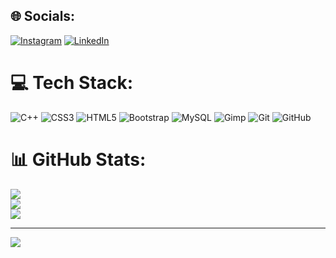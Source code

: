 <!--  -->
## 🌐 Socials:
[![Instagram](https://img.shields.io/badge/Instagram-%23E4405F.svg?logo=Instagram&logoColor=white)](https://instagram.com/DevDeived) [![LinkedIn](https://img.shields.io/badge/LinkedIn-%230077B5.svg?logo=linkedin&logoColor=white)](https://linkedin.com/in/DeivedBenício) 

# 💻 Tech Stack:
![C++](https://img.shields.io/badge/c++-%2300599C.svg?style=for-the-badge&logo=c%2B%2B&logoColor=white) ![CSS3](https://img.shields.io/badge/css3-%231572B6.svg?style=for-the-badge&logo=css3&logoColor=white) ![HTML5](https://img.shields.io/badge/html5-%23E34F26.svg?style=for-the-badge&logo=html5&logoColor=white) ![Bootstrap](https://img.shields.io/badge/bootstrap-%238511FA.svg?style=for-the-badge&logo=bootstrap&logoColor=white) ![MySQL](https://img.shields.io/badge/mysql-4479A1.svg?style=for-the-badge&logo=mysql&logoColor=white) ![Gimp](https://img.shields.io/badge/Gimp-657D8B?style=for-the-badge&logo=gimp&logoColor=FFFFFF) ![Git](https://img.shields.io/badge/git-%23F05033.svg?style=for-the-badge&logo=git&logoColor=white) ![GitHub](https://img.shields.io/badge/github-%23121011.svg?style=for-the-badge&logo=github&logoColor=white)
# 📊 GitHub Stats:
![](https://github-readme-stats.vercel.app/api?username=DevDeived&theme=dark&hide_border=true&include_all_commits=true&count_private=false)<br/>
![](https://github-readme-streak-stats.herokuapp.com/?user=DevDeived&theme=dark&hide_border=true)<br/>
![](https://github-readme-stats.vercel.app/api/top-langs/?username=DevDeived&theme=dark&hide_border=true&include_all_commits=true&count_private=false&layout=compact)

---
[![](https://visitcount.itsvg.in/api?id=DevDeived&icon=0&color=0)](https://visitcount.itsvg.in)

<!-- Proudly created with GPRM ( https://gprm.itsvg.in ) -->
